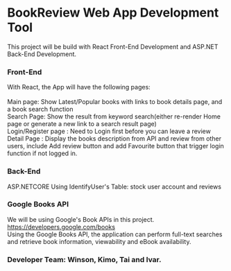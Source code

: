 # BookReview Web App Development Tool

This project will be build with React Front-End Development and ASP.NET Back-End Development.

### Front-End
With React, the App will have the following pages:<br><br>
Main page: Show Latest/Popular books with links to book details page, and a book search function<br>
Search Page: Show the result from keyword search(either re-render Home page or generate a new link to a search result page)<br>
Login/Register page : Need to Login first before you can leave a review<br>
Detail Page : Display the books description from API and review from other users, include Add review button and add Favourite button that trigger login function if not logged in.

### Back-End
ASP.NETCORE Using IdentifyUser's Table: stock user account and reviews

### Google Books API
We will be using Google's Book APIs in this project.<br>
https://developers.google.com/books<br>
Using the Google Books API, the application can perform full-text searches and retrieve book information, viewability and eBook availability.

### Developer Team: Winson, Kimo, Tai and Ivar.
